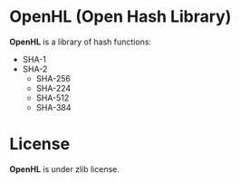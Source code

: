 
# OpenHL (Open Hash Library)
**OpenHL** is a library of hash functions:
- SHA-1
- SHA-2
	- SHA-256
	- SHA-224
	- SHA-512
	- SHA-384

# License
**OpenHL** is under zlib license.

